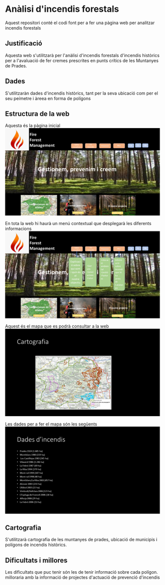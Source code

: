 # Anàlisi d'incendis forestals
Aquest repositori conté el codi font per a fer una pàgina web per analitzar incendis forestals

## Justificació
Aquesta web s'utilitzarà per l'anàlisi d'incendis forestals d'incendis històrics per a l'avaluació de fer cremes prescrites en punts crítics de les Muntanyes de Prades.

## Dades
S'utilitzaràn dades d'incendis històrics, tant per la seva ubicació com per el seu peímetre i àreea en forma de polígons

## Estructura de la web

Aquesta és la pàgina inicial
![Esquema del Home de la web](./images/docs/home.PNG)

En tota la web hi haurà un menú contextual que desplegarà les diferents informacions
![Esquema del Home de la web](./images/docs/menu.PNG)

Aquest és el mapa que es podrà consultar a la web
![Esquema del Home de la web](./images/docs/map.PNG)

Les dades per a fer el mapa són les següents
![Esquema del Home de la web](./images/docs/data.PNG)

## Cartografia
S'utilitzarà cartografia de les muntanyes de prades, ubicació de municipis i polígons de incendis històrics.

## Dificultats i millores
Les dificultats que puc tenir són les de tenir informació sobre cada polígon. milloraria amb la informació de projectes d'actuació de prevenció d'incendis


